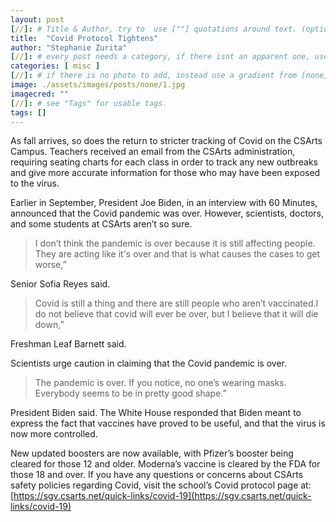 ```yaml
---
layout: post
[//]: # Title & Author, try to  use [""] quotations around text. (optional, just formality).
title:  "Covid Protocol Tightens"
author: "Stephanie Zurita"
[//]: # every post needs a category, if there isnt an apparent one, use [misc].
categories: [ misc ]
[//]: # if there is no photo to add, instead use a gradient from [none] folder by picking a number from 1-10. (all gradients are .jpg)
image: ./assets/images/posts/none/1.jpg
imagecred: ""
[//]: # see "Tags" for usable tags.
tags: []
---
```

As fall arrives, so does the return to stricter tracking of Covid on the CSArts Campus. Teachers received an email from the CSArts administration, requiring seating charts for each class in order to track any new outbreaks and give more accurate information for those who may have been exposed to the virus.

Earlier in September, President Joe Biden, in an interview with 60 Minutes, announced that the Covid pandemic was over. However, scientists, doctors, and some students at CSArts aren’t so sure. 

> I don’t think the pandemic is over because it is still affecting people. They are acting like it's over and that is what causes the cases to get worse,” 

Senior Sofia Reyes said. 

> Covid is still a thing and there are still people who aren’t vaccinated.I do not believe that covid will ever be over, but I believe that it will die down,” 

Freshman Leaf Barnett said.  
      
Scientists urge caution in claiming that the Covid pandemic is over. 

> The pandemic is over. If you notice, no one’s wearing masks. Everybody seems to be in pretty good shape.” 

President Biden said. The White House responded that Biden meant to express the fact that vaccines have proved to be useful, and that the virus is now more controlled.

New updated boosters are now available, with Pfizer’s booster being cleared for those 12 and older. Moderna’s vaccine is cleared by the FDA for those 18 and over. If you have any questions or concerns about CSArts safety policies regarding Covid, visit the school’s Covid protocol page at: [https://sgv.csarts.net/quick-links/covid-19](https://sgv.csarts.net/quick-links/covid-19)